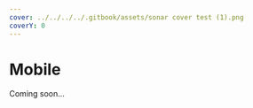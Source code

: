 ```yaml
---
cover: ../../../../.gitbook/assets/sonar cover test (1).png
coverY: 0
---
```


# Mobile

Coming soon...
